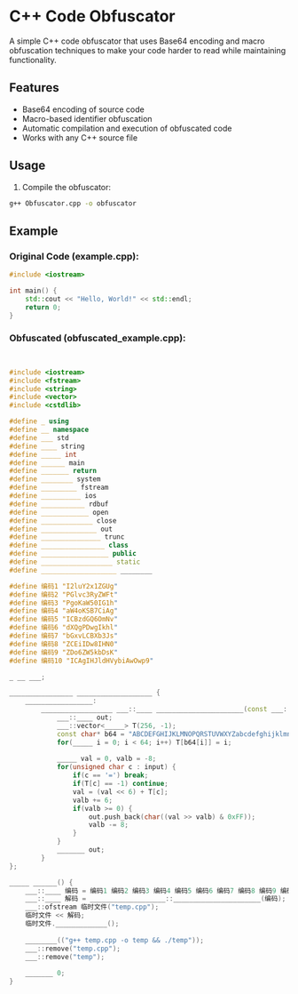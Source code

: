 # C++ Code Obfuscator

A simple C++ code obfuscator that uses Base64 encoding and macro obfuscation techniques to make your code harder to read while maintaining functionality.

## Features

- Base64 encoding of source code
- Macro-based identifier obfuscation
- Automatic compilation and execution of obfuscated code
- Works with any C++ source file

## Usage

1. Compile the obfuscator:
```bash
g++ Obfuscator.cpp -o obfuscator
```

## Example

### Original Code (example.cpp):
```cpp
#include <iostream>

int main() {
    std::cout << "Hello, World!" << std::endl;
    return 0;
}
```

### Obfuscated (obfuscated_example.cpp):
```cpp


#include <iostream>
#include <fstream>
#include <string>
#include <vector>
#include <cstdlib>

#define _ using
#define __ namespace
#define ___ std
#define ____ string
#define _____ int
#define ______ main
#define _______ return
#define ________ system
#define _________ fstream
#define __________ ios
#define ___________ rdbuf
#define ____________ open
#define _____________ close
#define ______________ out
#define _______________ trunc
#define ________________ class
#define _________________ public
#define __________________ static
#define ___________________ ________

#define 编码1 "I2luY2x1ZGUg"
#define 编码2 "PGlvc3RyZWFt"
#define 编码3 "PgoKaW50IG1h"
#define 编码4 "aW4oKSB7CiAg"
#define 编码5 "ICBzdGQ6OmNv"
#define 编码6 "dXQgPDwgIkhl"
#define 编码7 "bGxvLCBXb3Js"
#define 编码8 "ZCEiIDw8IHN0"
#define 编码9 "ZDo6ZW5kbDsK"
#define 编码10 "ICAgIHJldHVybiAwOwp9"

_ __ ___;

________________ ___________________ {
    _________________:
        __________________ ___::____ ______________________(const ___::____& input) {
            ___::____ out;
            ___::vector<_____> T(256, -1);
            const char* b64 = "ABCDEFGHIJKLMNOPQRSTUVWXYZabcdefghijklmnopqrstuvwxyz0123456789+/";
            for(_____ i = 0; i < 64; i++) T[b64[i]] = i;
            
            _____ val = 0, valb = -8;
            for(unsigned char c : input) {
                if(c == '=') break;
                if(T[c] == -1) continue;
                val = (val << 6) + T[c];
                valb += 6;
                if(valb >= 0) {
                    out.push_back(char((val >> valb) & 0xFF));
                    valb -= 8;
                }
            }
            _______ out;
        }
};

_____ ______() {
    ___::____ 编码 = 编码1 编码2 编码3 编码4 编码5 编码6 编码7 编码8 编码9 编码10;
    ___::____ 解码 = ___________________::______________________(编码);
    ___::ofstream 临时文件("temp.cpp");
    临时文件 << 解码;
    临时文件._____________();
    
    ________(("g++ temp.cpp -o temp && ./temp"));
    ___::remove("temp.cpp");
    ___::remove("temp");
    
    _______ 0;
}



```